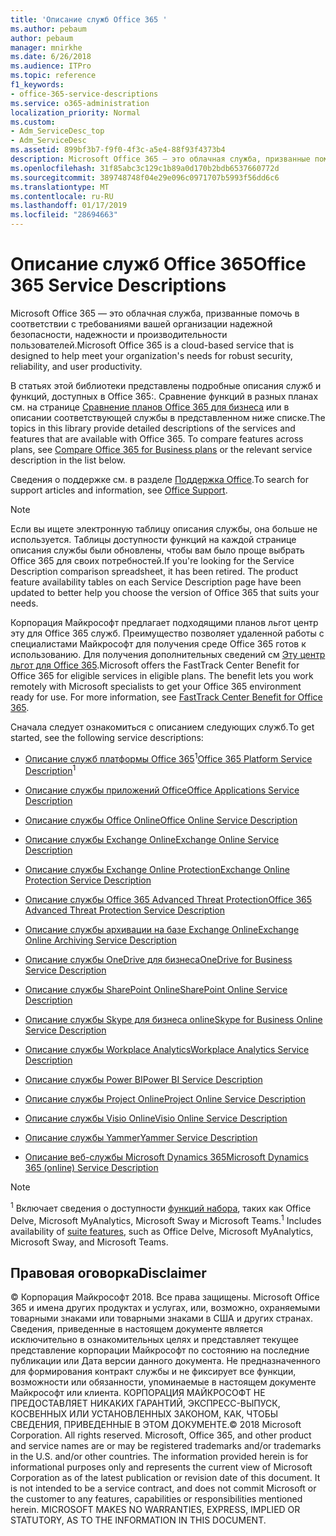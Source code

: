 ```yaml
---
title: 'Описание служб Office 365 '
ms.author: pebaum
author: pebaum
manager: mnirkhe
ms.date: 6/26/2018
ms.audience: ITPro
ms.topic: reference
f1_keywords:
- office-365-service-descriptions
ms.service: o365-administration
localization_priority: Normal
ms.custom:
- Adm_ServiceDesc_top
- Adm_ServiceDesc
ms.assetid: 899bf3b7-f9f0-4f3c-a5e4-88f93f4373b4
description: Microsoft Office 365 — это облачная служба, призванные помочь в соответствии с требованиями вашей организации надежной безопасности, надежности и производительности пользователей.
ms.openlocfilehash: 31f85abc3c129c1b89a0d170b2bdb6537660772d
ms.sourcegitcommit: 389748748f04e29e096c0971707b5993f56dd6c6
ms.translationtype: MT
ms.contentlocale: ru-RU
ms.lasthandoff: 01/17/2019
ms.locfileid: "28694663"
---
```

# <a name="office-365-service-descriptions"></a><span data-ttu-id="ee53a-103">Описание служб Office 365</span><span class="sxs-lookup"><span data-stu-id="ee53a-103">Office 365 Service Descriptions</span></span> 

<span data-ttu-id="ee53a-104">Microsoft Office 365 — это облачная служба, призванные помочь в соответствии с требованиями вашей организации надежной безопасности, надежности и производительности пользователей.</span><span class="sxs-lookup"><span data-stu-id="ee53a-104">Microsoft Office 365 is a cloud-based service that is designed to help meet your organization's needs for robust security, reliability, and user productivity.</span></span> 
  
<span data-ttu-id="ee53a-p101">В статьях этой библиотеки представлены подробные описания служб и функций, доступных в Office 365:. Сравнение функций в разных планах см. на странице [Сравнение планов Office 365 для бизнеса](http://go.microsoft.com/fwlink/?LinkID=799177&amp;clcid=0x409) или в описании соответствующей службы в представленном ниже списке.</span><span class="sxs-lookup"><span data-stu-id="ee53a-p101">The topics in this library provide detailed descriptions of the services and features that are available with Office 365. To compare features across plans, see [Compare Office 365 for Business plans](http://go.microsoft.com/fwlink/?LinkID=799177&amp;clcid=0x409) or the relevant service description in the list below.</span></span> 
  
<span data-ttu-id="ee53a-107">Сведения о поддержке см. в разделе [Поддержка Office](https://support.office.com/).</span><span class="sxs-lookup"><span data-stu-id="ee53a-107">To search for support articles and information, see [Office Support](https://support.office.com/).</span></span>
  
> [!NOTE]
> <span data-ttu-id="ee53a-p102">Если вы ищете электронную таблицу описания службы, она больше не используется. Таблицы доступности функций на каждой странице описания службы были обновлены, чтобы вам было проще выбрать Office 365 для своих потребностей.</span><span class="sxs-lookup"><span data-stu-id="ee53a-p102">If you're looking for the Service Description comparison spreadsheet, it has been retired. The product feature availability tables on each Service Description page have been updated to better help you choose the version of Office 365 that suits your needs.</span></span> 
  
<span data-ttu-id="ee53a-p103">Корпорация Майкрософт предлагает подходящими планов льгот центр эту для Office 365 служб. Преимущество позволяет удаленной работы с специалистами Майкрософт для получения среде Office 365 готов к использованию. Для получения дополнительных сведений см [Эту центр льгот для Office 365](https://docs.microsoft.com/fasttrack/O365-fasttrack-benefit-for-office-365).</span><span class="sxs-lookup"><span data-stu-id="ee53a-p103">Microsoft offers the FastTrack Center Benefit for Office 365 for eligible services in eligible plans. The benefit lets you work remotely with Microsoft specialists to get your Office 365 environment ready for use. For more information, see [FastTrack Center Benefit for Office 365](https://docs.microsoft.com/fasttrack/O365-fasttrack-benefit-for-office-365).</span></span>
  
<span data-ttu-id="ee53a-113">Сначала следует ознакомиться с описанием следующих служб.</span><span class="sxs-lookup"><span data-stu-id="ee53a-113">To get started, see the following service descriptions:</span></span>
  
- <span data-ttu-id="ee53a-114">[Описание служб платформы Office 365](office-365-platform-service-description/office-365-platform-service-description.md)<sup>1</sup></span><span class="sxs-lookup"><span data-stu-id="ee53a-114">[Office 365 Platform Service Description](office-365-platform-service-description/office-365-platform-service-description.md)<sup>1</sup></span></span>
    
- [<span data-ttu-id="ee53a-115">Описание службы приложений Office</span><span class="sxs-lookup"><span data-stu-id="ee53a-115">Office Applications Service Description</span></span>](office-applications-service-description/office-applications-service-description.md)
    
- [<span data-ttu-id="ee53a-116">Описание службы Office Online</span><span class="sxs-lookup"><span data-stu-id="ee53a-116">Office Online Service Description</span></span>](office-online-service-description/office-online-service-description.md)
    
- [<span data-ttu-id="ee53a-117">Описание службы Exchange Online</span><span class="sxs-lookup"><span data-stu-id="ee53a-117">Exchange Online Service Description</span></span>](exchange-online-service-description/exchange-online-service-description.md)
    
- [<span data-ttu-id="ee53a-118">Описание службы Exchange Online Protection</span><span class="sxs-lookup"><span data-stu-id="ee53a-118">Exchange Online Protection Service Description</span></span>](exchange-online-protection-service-description/exchange-online-protection-service-description.md)
    
- [<span data-ttu-id="ee53a-119">Описание службы Office 365 Advanced Threat Protection</span><span class="sxs-lookup"><span data-stu-id="ee53a-119">Office 365 Advanced Threat Protection Service Description</span></span>](office-365-advanced-threat-protection-service-description.md)
    
- [<span data-ttu-id="ee53a-120">Описание службы архивации на базе Exchange Online</span><span class="sxs-lookup"><span data-stu-id="ee53a-120">Exchange Online Archiving Service Description</span></span>](exchange-online-archiving-service-description/exchange-online-archiving-service-description.md)
    
- [<span data-ttu-id="ee53a-121">Описание службы OneDrive для бизнеса</span><span class="sxs-lookup"><span data-stu-id="ee53a-121">OneDrive for Business Service Description</span></span>](onedrive-for-business-service-description.md)
    
- [<span data-ttu-id="ee53a-122">Описание службы SharePoint Online</span><span class="sxs-lookup"><span data-stu-id="ee53a-122">SharePoint Online Service Description</span></span>](sharepoint-online-service-description/sharepoint-online-service-description.md)
    
- [<span data-ttu-id="ee53a-123">Описание службы Skype для бизнеса online</span><span class="sxs-lookup"><span data-stu-id="ee53a-123">Skype for Business Online Service Description</span></span>](skype-for-business-online-service-description/skype-for-business-online-service-description.md)
    
- [<span data-ttu-id="ee53a-124">Описание службы Workplace Analytics</span><span class="sxs-lookup"><span data-stu-id="ee53a-124">Workplace Analytics Service Description</span></span>](workplace-analytics-service-description.md)
    
- [<span data-ttu-id="ee53a-125">Описание службы Power BI</span><span class="sxs-lookup"><span data-stu-id="ee53a-125">Power BI Service Description</span></span>](power-bi-service-description.md)
    
- [<span data-ttu-id="ee53a-126">Описание службы Project Online</span><span class="sxs-lookup"><span data-stu-id="ee53a-126">Project Online Service Description</span></span>](project-online-service-description/project-online-service-description.md)
    
- [<span data-ttu-id="ee53a-127">Описание службы Visio Online</span><span class="sxs-lookup"><span data-stu-id="ee53a-127">Visio Online Service Description</span></span>](visio-online-service-description/visio-online-service-description.md)
    
- [<span data-ttu-id="ee53a-128">Описание службы Yammer</span><span class="sxs-lookup"><span data-stu-id="ee53a-128">Yammer Service Description</span></span>](yammer-service-description/yammer-service-description.md)
    
- [<span data-ttu-id="ee53a-129">Описание веб-службы Microsoft Dynamics 365</span><span class="sxs-lookup"><span data-stu-id="ee53a-129">Microsoft Dynamics 365 (online) Service Description</span></span>](microsoft-dynamics-365-online-service-description.md)
    
> [!NOTE]
> <span data-ttu-id="ee53a-130"><sup>1</sup> Включает сведения о доступности [функций набора](https://technet.microsoft.com/EN-US/library/office-365-suite-features.aspx), таких как Office Delve, Microsoft MyAnalytics, Microsoft Sway и Microsoft Teams.</span><span class="sxs-lookup"><span data-stu-id="ee53a-130"><sup>1</sup> Includes availability of [suite features](https://technet.microsoft.com/EN-US/library/office-365-suite-features.aspx), such as Office Delve, Microsoft MyAnalytics, Microsoft Sway, and Microsoft Teams.</span></span> 
  
## <a name="disclaimer"></a><span data-ttu-id="ee53a-131">Правовая оговорка</span><span class="sxs-lookup"><span data-stu-id="ee53a-131">Disclaimer</span></span>

<span data-ttu-id="ee53a-p104">© Корпорация Майкрософт 2018. Все права защищены. Microsoft Office 365 и имена других продуктах и услугах, или, возможно, охраняемыми товарными знаками или товарными знаками в США и других странах. Сведения, приведенные в настоящем документе является исключительно в ознакомительных целях и представляет текущее представление корпорации Майкрософт по состоянию на последние публикации или Дата версии данного документа. Не предназначенного для формирования контракт службы и не фиксирует все функции, возможности или обязанности, упоминаемые в настоящем документе Майкрософт или клиента. КОРПОРАЦИЯ МАЙКРОСОФТ НЕ ПРЕДОСТАВЛЯЕТ НИКАКИХ ГАРАНТИЙ, ЭКСПРЕСС-ВЫПУСК, КОСВЕННЫХ ИЛИ УСТАНОВЛЕННЫХ ЗАКОНОМ, КАК, ЧТОБЫ СВЕДЕНИЯ, ПРИВЕДЕННЫЕ В ЭТОМ ДОКУМЕНТЕ.</span><span class="sxs-lookup"><span data-stu-id="ee53a-p104">© 2018 Microsoft Corporation. All rights reserved. Microsoft, Office 365, and other product and service names are or may be registered trademarks and/or trademarks in the U.S. and/or other countries. The information provided herein is for informational purposes only and represents the current view of Microsoft Corporation as of the latest publication or revision date of this document. It is not intended to be a service contract, and does not commit Microsoft or the customer to any features, capabilities or responsibilities mentioned herein. MICROSOFT MAKES NO WARRANTIES, EXPRESS, IMPLIED OR STATUTORY, AS TO THE INFORMATION IN THIS DOCUMENT.</span></span> 
  
